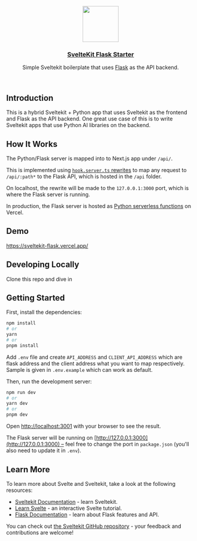 <p align="center">
  <a href="https://nextjs-flask-starter.vercel.app/">
    <img src="https://assets.vercel.com/image/upload/v1588805858/repositories/vercel/logo.png" height="96">
    <h3 align="center">SvelteKit Flask Starter</h3>
  </a>
</p>

<p align="center">Simple Sveltekit boilerplate that uses <a href="https://flask.palletsprojects.com/">Flask</a> as the API backend.</p>

<br/>

## Introduction

This is a hybrid Sveltekit + Python app that uses Sveltekit as the frontend and Flask as the API backend. One great use case of this is to write Sveltekit apps that use Python AI libraries on the backend.

## How It Works

The Python/Flask server is mapped into to Next.js app under `/api/`.

This is implemented using [`hook.server.ts` rewrites](https://github.com/NSVEGUR/sveltekit-flask/blob/main/src/hooks.server.ts) to map any request to `/api/:path*` to the Flask API, which is hosted in the `/api` folder.

On localhost, the rewrite will be made to the `127.0.0.1:3000` port, which is where the Flask server is running.

In production, the Flask server is hosted as [Python serverless functions](https://vercel.com/docs/concepts/functions/serverless-functions/runtimes/python) on Vercel.

## Demo

https://sveltekit-flask.vercel.app/

## Developing Locally

Clone this repo and dive in

## Getting Started

First, install the dependencies:

```bash
npm install
# or
yarn
# or
pnpm install
```

Add `.env` file and create `API_ADDRESS` and `CLIENT_API_ADDRESS` which are flask address and the client address what you want to map respectively. Sample is given in `.env.example` which can work as default.

Then, run the development server:

```bash
npm run dev
# or
yarn dev
# or
pnpm dev
```

Open [http://localhost:3001](http://localhost:3001) with your browser to see the result.

The Flask server will be running on [http://127.0.0.1:3000](http://127.0.0.1:3000) – feel free to change the port in `package.json` (you'll also need to update it in `.env`).

## Learn More

To learn more about Svelte and Sveltekit, take a look at the following resources:

- [Sveltekit Documentation](https://kit.svelte.dev/docs/introduction) - learn Sveltekit.
- [Learn Svelte](https://svelte.dev/tutorial/basics) - an interactive Svelte tutorial.
- [Flask Documentation](https://flask.palletsprojects.com/en/1.1.x/) - learn about Flask features and API.

You can check out [the Sveltekit GitHub repository](https://github.com/sveltejs/kit) - your feedback and contributions are welcome!

